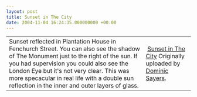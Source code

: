 ```yaml
---
layout: post
title: Sunset in The City
date: 2004-11-04 16:24:35.000000000 +00:00
---
```

<table>	<tr>		<!-- Your Description -->		<td>Sunset reflected in Plantation House in Fenchurch Street. You can also see the shadow of The Monument just to the right of the sun. If you had supervision you could also see the London Eye but it's not very clear. This was more specacular in real life with a double sun reflection in the inner and outer layers of glass.</td>		<!-- The Image &amp; -->		<!-- Image Title, Uploaded by -->		<td>			<a href="https://www.flickr.com/photos/dominicsayers/1261670/" title="photo sharing"><img src="https://www.flickr.com/photos/1261670_ca5dda47c4_m.jpg" alt=""/></a>
							<a href="https://www.flickr.com/photos/dominicsayers/1261670/">Sunset in The City</a>
			Originally uploaded by 			<a href="https://www.flickr.com/people/dominicsayers/">Dominic Sayers</a>.					</td>	</tr></table>
